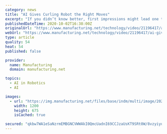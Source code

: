 ```yaml
---
category: news
title: "AI Gives Curling Robot the Right Moves"
excerpt: "If you didn’t know better, first impressions might lead one to believe that curling is simply a more primitive form of bowling, but slower … and on ice. However, as Klaus-Robert Muller, the machine-learning researcher who recently developed Curly,"
publishedDateTime: 2020-10-02T16:38:00Z
originalUrl: "https://www.manufacturing.net/technology/video/21196417/ai-gives-curling-robot-the-right-moves"
webUrl: "https://www.manufacturing.net/technology/video/21196417/ai-gives-curling-robot-the-right-moves"
type: article
quality: 54
heat: 54
published: false

provider:
  name: Manufacturing
  domain: manufacturing.net

topics:
  - AI in Robotics
  - AI

images:
  - url: "https://img.manufacturing.net/files/base/indm/multi/image/2020/10/MM_931_thumb.5f77447f1e98c.png?auto=format&fit=max&w=1200"
    width: 1200
    height: 675
    isCached: true

secured: "qkbw7WA1eSaNzrmEMBGNCVWWAkI0QmcUadnI69CCJzaUsKT9SRt0W/8vzyiyu9J+itCiYxaGhn+Utl+d15kc4BMdYeXBMCbvv8VqLi8U4a841HWpK3LC7IR5NwAbagIhD/P0foVLMkuC9X4GiYt7tDyTO2jqEEr3jnoEARwQnxCIgwM/ZyONnNuXckUR+nvJOGJtHDhrCt9mlzR+4v9xLzfnWij+e6KDWS6iuNin6e3AmUX4Mh69xpVQG1eCBhEvbamYp3FzfIvXOrjsEh+kM0pNyoZPal48x79vVwU2uXlvlarvB3KmtpdS7UHfsTJjY9MxYTzU3eMieiUHE/MiL6FG5zjuG54NAABznfbSlog=;T36Y6H0L8ScWmu9GqpFSIw=="
---
```


